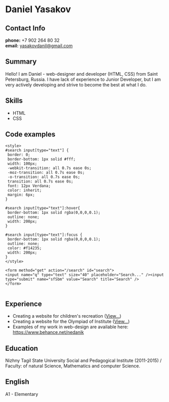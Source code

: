 # Daniel Yasakov #

## Contact Info ##
**phone:** +7 902 264 80 32<br>
**email:** yasakovdanil@gmail.com

## Summary ##
Hello! I am Daniel - web-designer and developer (HTML, CSS) from Saint Petersburg, Russia. I have lack of experience to Junior Developer, but I am very actively developing and strive to become the best at what I do.

## Skills ##
* HTML
* CSS

## Code examples ##
```
<style>
#search input[type="text"] {
 border: 0;
 border-bottom: 1px solid #fff;
 width: 100px;
 -webkit-transition: all 0.7s ease 0s;
 -moz-transition: all 0.7s ease 0s;
 -o-transition: all 0.7s ease 0s;
 transition: all 0.7s ease 0s;
 font: 12px Verdana;
 color: inherit;
 margin: 6px;
}

#search input[type="text"]:hover{
 border-bottom: 1px solid rgba(0,0,0,0.1);
 outline: none;
 width: 200px;
} 

#search input[type="text"]:focus {
 border-bottom: 1px solid rgba(0,0,0,0.1);
 outline: none;
 color: #f14235;
 width: 200px;
} 
</style>

<form method="get" action="/search" id="search">
<input name="q" type="text" size="40" placeholder="Search..." /><input type="submit" name="sfSbm" value="Search" title="Search" />
</form>
 
```

## Experience ##
* Creating a website for children's recreation ([View...](http://centr-otdyha.ucoz.ru))
* Creating a website for the Olympiad of Institute ([View...](https://olympit.ucoz.ru))
* Examples of my work in web-design are available here: https://www.behance.net/nedanik

## Education ##
Nizhny Tagil State University Social and Pedagogical Institute (2011-2015) / Faculty: of natural Science, Mathematics and computer Science. 

## English ##
A1 - Elementary
